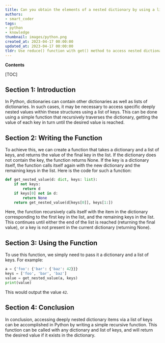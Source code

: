 ```yaml
---
title: Can you obtain the elements of a nested dictionary by using a list of keys?
authors:
- smart_coder
tags:
- python
- knowledge
thumbnail: images/python.png
created_at: 2023-04-17 00:00:00
updated_at: 2023-04-17 00:00:00
tldr: Use reduce() function with get() method to access nested dictionary items via a list of keys in Python.
---
```


**Contents**

[TOC]

## Section 1: Introduction

In Python, dictionaries can contain other dictionaries as well as lists of dictionaries. In such cases, it may be necessary to access specific deeply nested values within these structures using a list of keys. This can be done using a simple function that recursively traverses the dictionary, getting the value of each key in turn until the desired value is reached. 

## Section 2: Writing the Function

To achieve this, we can create a function that takes a dictionary and a list of keys, and returns the value of the final key in the list. If the dictionary does not contain the key, the function returns None. If the key is a dictionary itself, the function calls itself again with the new dictionary and the remaining keys in the list. Here is the code for such a function:

```python
def get_nested_value(d: dict, keys: list):
    if not keys:
        return d
    if keys[0] not in d:
        return None
    return get_nested_value(d[keys[0]], keys[1:])
```

Here, the function recursively calls itself with the item in the dictionary corresponding to the first key in the list, and the remaining keys in the list. This continues until either the end of the list is reached (returning the final value), or a key is not present in the current dictionary (returning None).

## Section 3: Using the Function

To use this function, we simply need to pass it a dictionary and a list of keys. For example:

```python
a = {'foo': {'bar': {'baz': 42}}}
keys = ['foo', 'bar', 'baz']
value = get_nested_value(a, keys)
print(value)
```

This would output the value `42`.

## Section 4: Conclusion

In conclusion, accessing deeply nested dictionary items via a list of keys can be accomplished in Python by writing a simple recursive function. This function can be called with any dictionary and list of keys, and will return the desired value if it exists in the dictionary.
